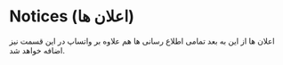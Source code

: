 # Notices (اعلان ها)
اعلان ها
از این به بعد تمامی اطلاع رسانی ها هم علاوه بر واتساپ در این قسمت نیز اضافه خواهد شد. 
